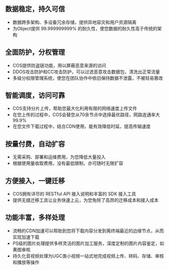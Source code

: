 ## 数据稳定，持久可信

- 数据跨多架构、多设备冗余存储，提供异地容灾和用户资源隔离
- 为Object提供 99.999999999% 的耐久性，使您数据的耐久性高于传统的架构

## 全面防护，分权管理
- COS提供防盗链功能，用以屏蔽恶意来源的访问
- DDOS攻击防护和CC攻击防护，可以过滤恶意攻击数据包，清洗出正常流量
- 多级分权限管理系统，使您在团队协作中依旧保持数据不泄露，不被轻易篡改

## 智能调度，访问可靠
- COS支持分片上传，帮助您最大化利用有限的网络速度上传文件
- 在您上传的过程中，COS会替您从70余节点中选择最优路径，网路连通率大99.9%
- 在您文件下载过程中，结合CDN使用，能有效降低时延，提高传输速度

## 按量付费，自动扩容

- 无需采购、部署和运维费用，为您降低大量投入
- 根据使用量收取费用，没有最低限制，亦可随时无限扩容


## 方便接入，一键迁移

- COS拥有详尽的 RESTful API 接入说明和丰富的 SDK 接入工具
- 提供无缝迁移工具让业务快速上云，为您免除了高昂的迁移成本和接入成本

## 功能丰富，多样处理

- 流畅的CDN加速可以帮助到您将下载内容分发到离终端最近的边缘节点，从而实现加速下载
- PS级的图片处理提供多样灵活的图片加工服务，深度定制的图片内容鉴定，如黄图审核
- 持久化音视频处理为UGC类小视频一站式地完成视频上传、转码、存储、审核和播放等操作

